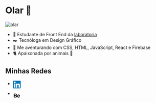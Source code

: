 # Olar 👋
![olar](https://media.giphy.com/media/55SfA4BxofRBe/giphy.gif)


- 🔭 Estudante de Front End da [laboratoria](https://www.laboratoria.la/br)
- ✒️ Tecnóloga em Design Gráfico 
- 📖 Me aventurando com CSS, HTML, JavaScript, React e Firebase
- 🐈 Apaixonada por animais 🖤

## Minhas Redes
- <a href="https://www.linkedin.com/in/sofiasimas/">
  <img align="left" alt="Sofia Simas | Linkedin" width="24px" src="https://raw.githubusercontent.com/SofiaSimas/SofiaSimas/master/img/linkedin.svg" />
</a>

- <a href="https://www.behance.net/sofiasimas/">
  <img align="left" alt="Sofia Simas | Behance" width="24px" src="https://raw.githubusercontent.com/SofiaSimas/SofiaSimas/master/img/behance.svg" />
</a>
